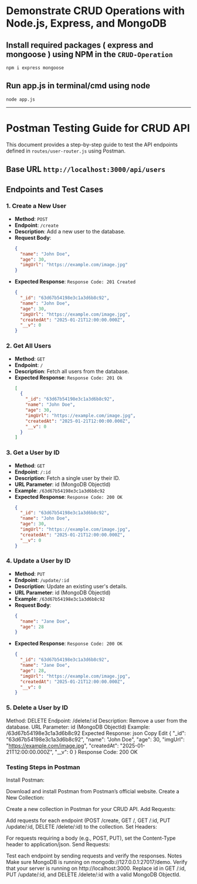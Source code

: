 # Demonstrate CRUD Operations with Node.js, Express, and MongoDB

## Install required packages ( express and mongoose ) using NPM in the `CRUD-Operation` 
```
npm i express mongoose
```
## Run app.js in terminal/cmd using node
```
node app.js
```
---
# Postman Testing Guide for CRUD API

This document provides a step-by-step guide to test the API endpoints defined in `routes/user-router.js` using Postman.

## Base URL `http://localhost:3000/api/users`

## Endpoints and Test Cases

### **1. Create a New User**
- **Method**: `POST`
- **Endpoint**: `/create`
- **Description**: Add a new user to the database.
- **Request Body**:
  ```json
  {
    "name": "John Doe",
    "age": 30,
    "imgUrl": "https://example.com/image.jpg"
  }
  ```
- **Expected Response**: `Response Code: 201 Created`
  ```json
  {
    "_id": "63d67b54198e3c1a3d6b8c92",
    "name": "John Doe",
    "age": 30,
    "imgUrl": "https://example.com/image.jpg",
    "createdAt": "2025-01-21T12:00:00.000Z",
    "__v": 0
  }
  ```
  
### **2. Get All Users**
- **Method**: `GET`
- **Endpoint**: `/`
- **Description**: Fetch all users from the database.
- **Expected Response**:
  `Response Code: 201 Ok`
  ```json
  [
    {
      "_id": "63d67b54198e3c1a3d6b8c92",
      "name": "John Doe",
      "age": 30,
      "imgUrl": "https://example.com/image.jpg",
      "createdAt": "2025-01-21T12:00:00.000Z",
      "__v": 0
    }
  ]
  ```
  
### **3. Get a User by ID**
- **Method**: `GET`
- **Endpoint**: `/:id`
- **Description**: Fetch a single user by their ID.
- **URL Parameter**: id (MongoDB ObjectId)
- **Example**: `/63d67b54198e3c1a3d6b8c92`
- **Expected Response**:
  `Response Code: 200 OK`
  ```json
  {
    "_id": "63d67b54198e3c1a3d6b8c92",
    "name": "John Doe",
    "age": 30,
    "imgUrl": "https://example.com/image.jpg",
    "createdAt": "2025-01-21T12:00:00.000Z",
    "__v": 0
  }
  ```

### **4. Update a User by ID**
- **Method**: `PUT`
- **Endpoint**: `/update/:id`
- **Description**: Update an existing user's details.
- **URL Parameter**: id (MongoDB ObjectId)
- **Example**: `/63d67b54198e3c1a3d6b8c92`
- **Request Body**:
  ```json
  {
    "name": "Jane Doe",
    "age": 28
  }
  ```
- **Expected Response**:
  `Response Code: 200 OK`
  ```json
  {
    "_id": "63d67b54198e3c1a3d6b8c92",
    "name": "Jane Doe",
    "age": 28,
    "imgUrl": "https://example.com/image.jpg",
    "createdAt": "2025-01-21T12:00:00.000Z",
    "__v": 0
  }
  ```

### **5. Delete a User by ID**
Method: DELETE
Endpoint: /delete/:id
Description: Remove a user from the database.
URL Parameter: id (MongoDB ObjectId)
Example: /63d67b54198e3c1a3d6b8c92
Expected Response:
json
Copy
Edit
{
  "_id": "63d67b54198e3c1a3d6b8c92",
  "name": "John Doe",
  "age": 30,
  "imgUrl": "https://example.com/image.jpg",
  "createdAt": "2025-01-21T12:00:00.000Z",
  "__v": 0
}
Response Code: 200 OK

### **Testing Steps in Postman**
Install Postman:

Download and install Postman from Postman’s official website.
Create a New Collection:

Create a new collection in Postman for your CRUD API.
Add Requests:

Add requests for each endpoint (POST /create, GET /, GET /:id, PUT /update/:id, DELETE /delete/:id) to the collection.
Set Headers:

For requests requiring a body (e.g., POST, PUT), set the Content-Type header to application/json.
Send Requests:

Test each endpoint by sending requests and verify the responses.
Notes
Make sure MongoDB is running on mongodb://127.0.0.1:27017/demo.
Verify that your server is running on http://localhost:3000.
Replace id in GET /:id, PUT /update/:id, and DELETE /delete/:id with a valid MongoDB ObjectId.

